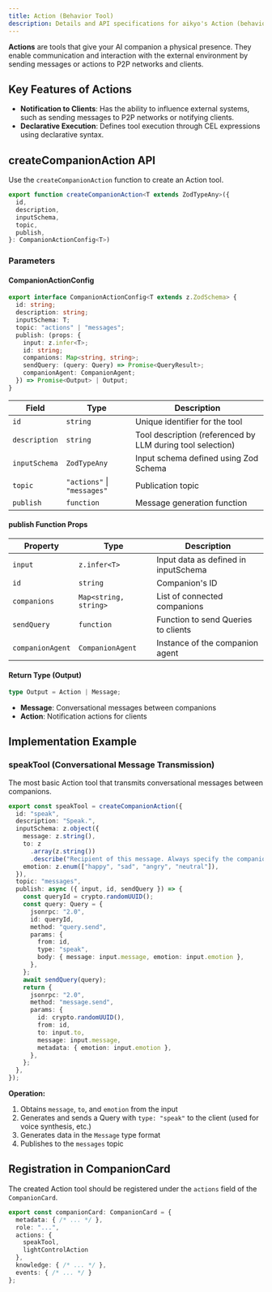 ```yaml
---
title: Action (Behavior Tool)
description: Details and API specifications for aikyo's Action (behavioral tool)
---
```

**Actions** are tools that give your AI companion a physical presence. They enable communication and interaction with the external environment by sending messages or actions to P2P networks and clients.

## Key Features of Actions

- **Notification to Clients**: Has the ability to influence external systems, such as sending messages to P2P networks or notifying clients.
- **Declarative Execution**: Defines tool execution through CEL expressions using declarative syntax.

## createCompanionAction API

Use the `createCompanionAction` function to create an Action tool.

```typescript
export function createCompanionAction<T extends ZodTypeAny>({
  id,
  description,
  inputSchema,
  topic,
  publish,
}: CompanionActionConfig<T>)
```

### Parameters

#### CompanionActionConfig

```typescript
export interface CompanionActionConfig<T extends z.ZodSchema> {
  id: string;
  description: string;
  inputSchema: T;
  topic: "actions" | "messages";
  publish: (props: {
    input: z.infer<T>;
    id: string;
    companions: Map<string, string>;
    sendQuery: (query: Query) => Promise<QueryResult>;
    companionAgent: CompanionAgent;
  }) => Promise<Output> | Output;
}
```

| Field           | Type       | Description                               |
|-----------------|------------|-------------------------------------------|
| `id`            | `string`   | Unique identifier for the tool            |
| `description`   | `string`   | Tool description (referenced by LLM during tool selection) |
| `inputSchema`   | `ZodTypeAny` | Input schema defined using Zod Schema     |
| `topic`         | `"actions"` \| `"messages"`               | Publication topic                       |
| `publish`       | `function` | Message generation function               |

#### publish Function Props

| Property       | Type       | Description                               |
|----------------|------------|-------------------------------------------|
| `input`        | `z.infer<T>` | Input data as defined in inputSchema       |
| `id`           | `string`   | Companion's ID                            |
| `companions`   | `Map<string, string>` | List of connected companions              |
| `sendQuery`    | `function` | Function to send Queries to clients       |
| `companionAgent` | `CompanionAgent` | Instance of the companion agent           |

#### Return Type (Output)

```typescript
type Output = Action | Message;
```

- **Message**: Conversational messages between companions
- **Action**: Notification actions for clients

## Implementation Example

### speakTool (Conversational Message Transmission)

The most basic Action tool that transmits conversational messages between companions.

```typescript
export const speakTool = createCompanionAction({
  id: "speak",
  description: "Speak.",
  inputSchema: z.object({
    message: z.string(),
    to: z
      .array(z.string())
      .describe("Recipient of this message. Always specify the companion's ID. Be sure to include all companions who have participated in the conversation unless you're addressing a specific one. Additionally, actively involve the user in conversations."),
    emotion: z.enum(["happy", "sad", "angry", "neutral"]),
  }),
  topic: "messages",
  publish: async ({ input, id, sendQuery }) => {
    const queryId = crypto.randomUUID();
    const query: Query = {
      jsonrpc: "2.0",
      id: queryId,
      method: "query.send",
      params: {
        from: id,
        type: "speak",
        body: { message: input.message, emotion: input.emotion },
      },
    };
    await sendQuery(query);
    return {
      jsonrpc: "2.0",
      method: "message.send",
      params: {
        id: crypto.randomUUID(),
        from: id,
        to: input.to,
        message: input.message,
        metadata: { emotion: input.emotion },
      },
    };
  },
});
```

**Operation:**

1. Obtains `message`, `to`, and `emotion` from the input
2. Generates and sends a Query with `type: "speak"` to the client (used for voice synthesis, etc.)
3. Generates data in the `Message` type format
4. Publishes to the `messages` topic

## Registration in CompanionCard

The created Action tool should be registered under the `actions` field of the `CompanionCard`.

```typescript
export const companionCard: CompanionCard = {
  metadata: { /* ... */ },
  role: "...",
  actions: {
    speakTool,
    lightControlAction
  },
  knowledge: { /* ... */ },
  events: { /* ... */ }
};
```
